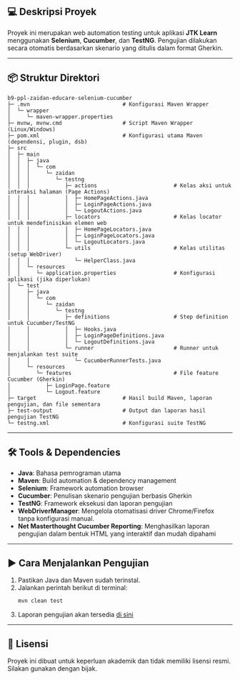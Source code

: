 ## 💻 **Deskripsi Proyek**
Proyek ini merupakan web automation testing untuk aplikasi **JTK Learn** menggunakan **Selenium**, **Cucumber**, dan **TestNG**. Pengujian dilakukan secara otomatis berdasarkan skenario yang ditulis dalam format Gherkin.

---

## 📦 **Struktur Direktori**
```
b9-ppl-zaidan-educare-selenium-cucumber
├─ .mvn                             # Konfigurasi Maven Wrapper
│  └─ wrapper
│     └─ maven-wrapper.properties
├─ mvnw, mvnw.cmd                   # Script Maven Wrapper (Linux/Windows)
├─ pom.xml                          # Konfigurasi utama Maven (dependensi, plugin, dsb)
├─ src
│  ├─ main
│  │  ├─ java
│  │  │  └─ com
│  │  │     └─ zaidan
│  │  │        └─ testng
│  │  │           ├─ actions                        # Kelas aksi untuk interaksi halaman (Page Actions)
│  │  │           │  ├─ HomePageActions.java
│  │  │           │  ├─ LoginPageActions.java
│  │  │           │  └─ LogoutActions.java
│  │  │           ├─ locators                       # Kelas locator untuk mendefinisikan elemen web
│  │  │           │  ├─ HomePageLocators.java
│  │  │           │  ├─ LoginPageLocators.java
│  │  │           │  └─ LogoutLocators.java
│  │  │           └─ utils                          # Kelas utilitas (setup WebDriver)
│  │  │              └─ HelperClass.java
│  │  └─ resources
│  │     └─ application.properties                  # Konfigurasi aplikasi (jika diperlukan)
│  └─ test
│     ├─ java
│     │  └─ com
│     │     └─ zaidan
│     │        └─ testng
│     │           ├─ definitions                    # Step definition untuk Cucumber/TestNG
│     │           │  ├─ Hooks.java
│     │           │  ├─ LoginPageDefinitions.java
│     │           │  └─ LogoutDefinitions.java
│     │           └─ runner                         # Runner untuk menjalankan test suite
│     │              └─ CucumberRunnerTests.java
│     └─ resources
│        └─ features                                # File feature Cucumber (Gherkin)
│           ├─ LoginPage.feature
│           └─ Logout.feature
├─ target                           # Hasil build Maven, laporan pengujian, dan file sementara
├─ test-output                      # Output dan laporan hasil pengujian TestNG
└─ testng.xml                       # Konfigurasi suite TestNG
```

---

## 🛠️ **Tools & Dependencies**
- **Java**: Bahasa pemrograman utama
- **Maven**: Build automation & dependency management
- **Selenium**: Framework automation browser
- **Cucumber**: Penulisan skenario pengujian berbasis Gherkin
- **TestNG**: Framework eksekusi dan laporan pengujian
- **WebDriverManager**: Mengelola otomatisasi driver Chrome/Firefox tanpa konfigurasi manual.
- **Net Masterthought Cucumber Reporting**: Menghasilkan laporan pengujian dalam bentuk HTML yang interaktif dan mudah dipahami

---

## ▶️ **Cara Menjalankan Pengujian**
1. Pastikan Java dan Maven sudah terinstal.
2. Jalankan perintah berikut di terminal:
   ```bash
   mvn clean test
   ```
3. Laporan pengujian akan tersedia [di sini](https://rafifgen.github.io/JTKLearn-Testing/target/cucumber-report-html/cucumber-html-reports/overview-features.html)
---

## 📜 **Lisensi**
Proyek ini dibuat untuk keperluan akademik dan tidak memiliki lisensi resmi. Silakan gunakan dengan bijak.
